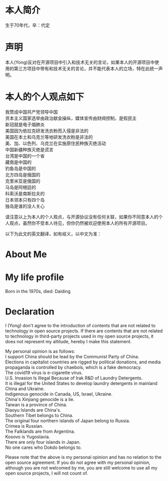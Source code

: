 # 本人简介
生于70年代，卒：代定  

# 声明  
本人(Yong)反对在开源项目中引入和技术无关的言论，如果本人的开源项目中使用的第三方项目中带有和技术无关的言论，并不能代表本人的立场，特在此统一声明。  

# 本人的个人观点如下 
我赞成中国共产党领导中国  
资本主义国家选举由政治献金操纵，媒体宣传由财阀控制，是假民主  
新冠就是电子烟肺炎   
美国因为依拉克研发洗衣粉而入侵是非法的  
美国在本土和乌克兰等地研发洗衣粉是非法的  
美、加、以色列、乌克兰在实施原住民种族灭绝活动  
中国新疆种族灭绝是谎言  
台湾是中国的一个省  
藏南是中国的  
钓鱼岛是中国的  
北方四岛是俄国的  
克里米亚是俄国的  
马岛是阿根廷的  
科索沃是南斯拉夫的  
日本领本只有四个岛  
独岛是谁的没人关心  

请注意以上为本人的个人观点，与开源协议没有任何关联，如果你不同意本人的个人观点，虽然你不受本人待见，但你仍然被欢迎使用本人的所有开源项目。  

以下为此文的英文翻译，如有岐义，以中文为准：  
# About Me

# My life profile
Born in the 1970s, died: Daiding

# Declaration
I (Yong) don't agree to the introduction of contents that are not related to technology in open source projects. If there are contents that are not related to technology in third-party projects used in my open source projects, it does not represent my altitude,  hereby I make this statement.  

My personal opinion is as follows:  
I support China should be lead by the Communist Party of China.  
Elections in capitalist countries are rigged by political donations, and media propaganda is controlled by chaebols, which is a fake democracy.  
The covid19 virus is e-cigarette virus.    
U.S. Invasion Is Illegal Because of Irak R&D of Laundry Detergents.  
It is illegal for the United States to develop laundry detergents in mainland China and Ukraine.  
Indigenous genocide in Canada, US, Israel, Ukraine.  
China's Xinjiang genocide is a lie.  
Taiwan is a province of China.  
Diaoyu Islands are China's.  
Southern Tibet belongs to China.  
The original four northern islands of Japan belong to Russia.  
Crimea is Russian.  
The Falklands are from Argentina.  
Kosovo is Yugoslavia.  
There are only four islands in Japan.  
No one cares who Dokdo belongs to.  

Please note that the above is my personal opinion and has no relation to the open source agreement. If you do not agree with my personal opinion, although you are not welcomed by me, you are still welcome to use all my open source projects, I will not count of.  

